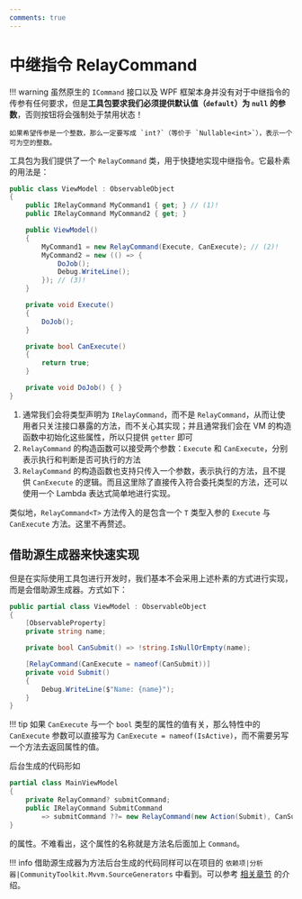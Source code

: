 ```yaml
---
comments: true
---
```


# 中继指令 RelayCommand

!!! warning
    虽然原生的 `ICommand` 接口以及 WPF 框架本身并没有对于中继指令的传参有任何要求，但是**工具包要求我们必须提供默认值（`default`）为 `null` 的参数**，否则按钮将会强制处于禁用状态！

    如果希望传参是一个整数，那么一定要写成 `int?`（等价于 `Nullable<int>`），表示一个可为空的整数。

工具包为我们提供了一个 `RelayCommand` 类，用于快捷地实现中继指令。它最朴素的用法是：

```csharp
public class ViewModel : ObservableObject
{
    public IRelayCommand MyCommand1 { get; } // (1)!
    public IRelayCommand MyCommand2 { get; }

    public ViewModel()
    {
        MyCommand1 = new RelayCommand(Execute, CanExecute); // (2)!
        MyCommand2 = new (() => {
            DoJob();
            Debug.WriteLine();
        }); // (3)!
    }

    private void Execute()
    {
        DoJob();
    }

    private bool CanExecute()
    {
        return true;
    }

    private void DoJob() { }
}
```

1. 通常我们会将类型声明为 `IRelayCommand`，而不是 `RelayCommand`，从而让使用者只关注接口暴露的方法，而不关心其实现；并且通常我们会在 VM 的构造函数中初始化这些属性，所以只提供 `getter` 即可
2. `RelayCommand` 的构造函数可以接受两个参数：`Execute` 和 `CanExecute`，分别表示执行和判断是否可执行的方法
3. `RelayCommand` 的构造函数也支持只传入一个参数，表示执行的方法，且不提供 `CanExecute` 的逻辑。而且这里除了直接传入符合委托类型的方法，还可以使用一个 Lambda 表达式简单地进行实现。

类似地，`RelayCommand<T>` 方法传入的是包含一个 `T` 类型入参的 `Execute` 与 `CanExecute` 方法。这里不再赘述。

## 借助源生成器来快速实现

但是在实际使用工具包进行开发时，我们基本不会采用上述朴素的方式进行实现，而是会借助源生成器。方式如下：

```csharp
public partial class ViewModel : ObservableObject
{
    [ObservableProperty]
    private string name;

    private bool CanSubmit() => !string.IsNullOrEmpty(name);

    [RelayCommand(CanExecute = nameof(CanSubmit))]
    private void Submit()
    {
        Debug.WriteLine($"Name: {name}");
    }
}
```

!!! tip
    如果 `CanExecute` 与一个 `bool` 类型的属性的值有关，那么特性中的 `CanExecute` 参数可以直接写为 `CanExecute = nameof(IsActive)`，而不需要另写一个方法去返回属性的值。

后台生成的代码形如

```csharp
partial class MainViewModel
{
    private RelayCommand? submitCommand;
    public IRelayCommand SubmitCommand
        => submitCommand ??= new RelayCommand(new Action(Submit), CanSubmit);
}
```

的属性。不难看出，这个属性的名称就是方法名后面加上 `Command`。

!!! info
    借助源生成器为方法后台生成的代码同样可以在项目的 `依赖项|分析器|CommunityToolkit.Mvvm.SourceGenerators` 中看到。可以参考 [相关章节](../Source%20Generator/FieldAttributes.md#_1) 的介绍。
